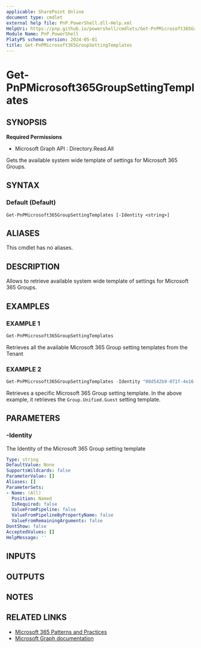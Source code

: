 ```yaml
---
applicable: SharePoint Online
document type: cmdlet
external help file: PnP.PowerShell.dll-Help.xml
HelpUri: https://pnp.github.io/powershell/cmdlets/Get-PnPMicrosoft365GroupSettingTemplates.html
Module Name: PnP.PowerShell
PlatyPS schema version: 2024-05-01
title: Get-PnPMicrosoft365GroupSettingTemplates
---
```


# Get-PnPMicrosoft365GroupSettingTemplates

## SYNOPSIS

**Required Permissions**

  * Microsoft Graph API : Directory.Read.All

Gets the available system wide template of settings for Microsoft 365 Groups.

## SYNTAX

### Default (Default)

```
Get-PnPMicrosoft365GroupSettingTemplates [-Identity <string>]
```

## ALIASES

This cmdlet has no aliases.

## DESCRIPTION

Allows to retrieve available system wide template of settings for Microsoft 365 Groups.

## EXAMPLES

### EXAMPLE 1

```powershell
Get-PnPMicrosoft365GroupSettingTemplates
```

Retrieves all the available Microsoft 365 Group setting templates from the Tenant

### EXAMPLE 2

```powershell
Get-PnPMicrosoft365GroupSettingTemplates -Identity "08d542b9-071f-4e16-94b0-74abb372e3d9"
```

Retrieves a specific Microsoft 365 Group setting template. In the above example, it retrieves the `Group.Unified.Guest` setting template.

## PARAMETERS

### -Identity

The Identity of the Microsoft 365 Group setting template

```yaml
Type: string
DefaultValue: None
SupportsWildcards: false
ParameterValue: []
Aliases: []
ParameterSets:
- Name: (All)
  Position: Named
  IsRequired: false
  ValueFromPipeline: false
  ValueFromPipelineByPropertyName: false
  ValueFromRemainingArguments: false
DontShow: false
AcceptedValues: []
HelpMessage: ''
```

## INPUTS

## OUTPUTS

## NOTES

## RELATED LINKS

- [Microsoft 365 Patterns and Practices](https://aka.ms/m365pnp)
- [Microsoft Graph documentation](https://learn.microsoft.com/graph/api/groupsettingtemplate-list)
